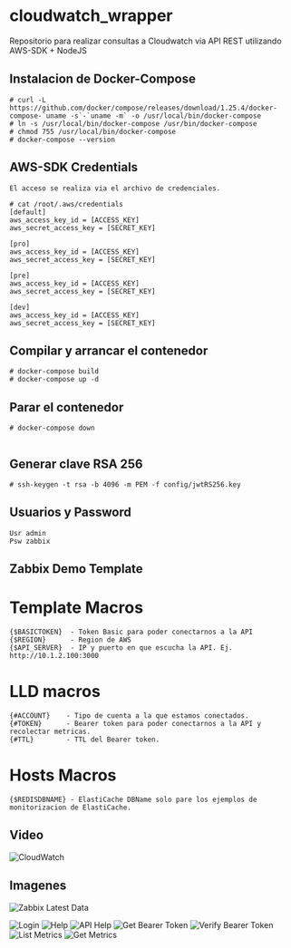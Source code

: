 # cloudwatch_wrapper
Repositorio para realizar consultas a Cloudwatch via API REST utilizando AWS-SDK + NodeJS


## Instalacion de Docker-Compose
```
# curl -L https://github.com/docker/compose/releases/download/1.25.4/docker-compose-`uname -s`-`uname -m` -o /usr/local/bin/docker-compose
# ln -s /usr/local/bin/docker-compose /usr/bin/docker-compose
# chmod 755 /usr/local/bin/docker-compose
# docker-compose --version
```

## AWS-SDK Credentials
`El acceso se realiza via el archivo de credenciales.`

```
# cat /root/.aws/credentials
[default]
aws_access_key_id = [ACCESS_KEY]
aws_secret_access_key = [SECRET_KEY]

[pro]
aws_access_key_id = [ACCESS_KEY]
aws_secret_access_key = [SECRET_KEY]

[pre]
aws_access_key_id = [ACCESS_KEY]
aws_secret_access_key = [SECRET_KEY]

[dev]
aws_access_key_id = [ACCESS_KEY]
aws_secret_access_key = [SECRET_KEY]
```


## Compilar y arrancar el contenedor
```
# docker-compose build
# docker-compose up -d
```


## Parar el contenedor
```
# docker-compose down


```
## Generar clave RSA 256
```
# ssh-keygen -t rsa -b 4096 -m PEM -f config/jwtRS256.key
```


## Usuarios y Password
```
Usr admin
Psw zabbix
```

## Zabbix Demo Template
# Template Macros
```
{$BASICTOKEN}  - Token Basic para poder conectarnos a la API
{$REGION}      - Region de AWS
{$API_SERVER}  - IP y puerto en que escucha la API. Ej. http://10.1.2.100:3000
```

# LLD macros
```
{#ACCOUNT}    - Tipo de cuenta a la que estamos conectados.
{#TOKEN}      - Bearer token para poder conectarnos a la API y recolectar metricas.
{#TTL}        - TTL del Bearer token.
```

# Hosts Macros
```
{$REDISDBNAME} - ElastiCache DBName solo pare los ejemplos de monitorizacion de ElastiCache.
```

## Video
![CloudWatch](https://user-images.githubusercontent.com/1693682/88439546-cb5c3000-ce0b-11ea-88ad-36d5fd3c7e7b.gif)

## Imagenes
![Zabbix Latest Data](https://i.imgur.com/Ocp3AJI.png)

![Login](https://imgur.com/cPtpBKH.png)
![Help](https://imgur.com/2lvcW1w.png)
![API Help](https://imgur.com/rui2PkF.png)
![Get Bearer Token](https://imgur.com/FqaasZb.png)
![Verify Bearer Token](https://imgur.com/JE8INef.png)
![List Metrics](https://imgur.com/49YD4Wa.png)
![Get Metrics](https://imgur.com/vB573t7.png)

